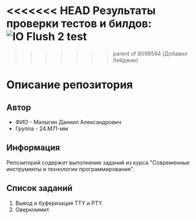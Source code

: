 <<<<<<< HEAD
Результаты проверки тестов и билдов:
![IO Flush 2 test](https://github.com/MalyginDaniil2002/Modern-programming-tools-and-technologies/actions/workflows/IO_Flush_2_test.yml/badge.svg)
=======
>>>>>>> parent of 8098594 (Добавил бейджик)
# Описание репозитория
## Автор
- ФИО - Малыгин Даниил Александрович
- Группа - 24.М71-мм
## Информация
Репозиторий содержит выполнение заданий из курса
"Современные инструменты и технологии программирования".

## Список заданий

1) Вывод и буферизация TTY и PTY.
2) Оверкоммит.